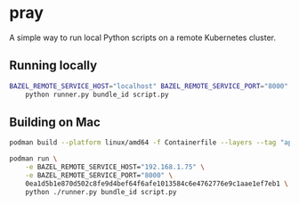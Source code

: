 # pray

A simple way to run local Python scripts on a remote Kubernetes cluster.

## Running locally

```sh
BAZEL_REMOTE_SERVICE_HOST="localhost" BAZEL_REMOTE_SERVICE_PORT="8000" \
    python runner.py bundle_id script.py
```

## Building on Mac

```sh
podman build --platform linux/amd64 -f Containerfile --layers --tag "april.dev/pray/runner"
```

```sh
podman run \
    -e BAZEL_REMOTE_SERVICE_HOST="192.168.1.75" \
    -e BAZEL_REMOTE_SERVICE_PORT="8000" \
    0ea1d5b1e870d502c8fe9d4bef64f6afe1013584c6e4762776e9c1aae1ef7eb1 \
    python ./runner.py bundle_id script.py
```

